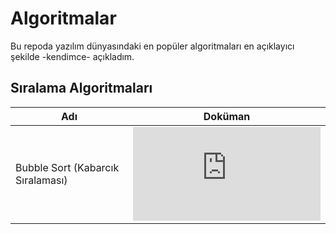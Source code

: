 # Algoritmalar
Bu repoda yazılım dünyasındaki en popüler algoritmaları en açıklayıcı şekilde -kendimce- açıkladım.

## Sıralama Algoritmaları
| Adı | Doküman |
|---|---|
| Bubble Sort (Kabarcık Sıralaması) | ![TIKLA](https://github.com/akifdora/Algoritmalar/blob/main/S%C4%B1ralama%20Algoritmalar%C4%B1/bubble_sort.md) |
